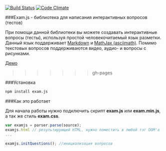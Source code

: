 [![Build Status](https://travis-ci.org/NightingaleStudio/exam.js.svg?branch=master)](https://travis-ci.org/NightingaleStudio/exam.js)
[![Code Climate](https://codeclimate.com/github/NightingaleStudio/exam.js/badges/gpa.svg)](https://codeclimate.com/github/NightingaleStudio/exam.js)

###Exam.js - библиотека для написания интерактивных вопросов (тестов)

При помощи данной библиотеки вы можете создавать интерактивные вопросы (тесты), используя простой человекочитаемый язык разметки. Данный язык поддерживает [Markdown](https://ru.wikipedia.org/wiki/Markdown) и [MathJax (asciimath)](http://asciimath.org/). Помимо текстовых вопросов поддерживаются видео, аудио- и вопросы с рисунками.


[Демо](http://nightingale-studio.com/exam.js/)

>>>>>>> gh-pages

###Установка

```bash
npm install exam.js
```
###Как это работает

Для начала работы нужно подключить скрипт **exam.js** или **exam.min.js**, а так же стиль **exam.css**.

```javascript
var examjs = parser.parse(source);
examjs.html // результирующий HTML, нужно поместить в любой тэг DOM'a
...

examjs.initQuestions(); //инициализация вопросов
```
